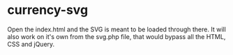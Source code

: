 # currency-svg
Open the index.html and the SVG is meant to be loaded through there. It will also work on it's own from the svg.php file, that would bypass all the HTML, CSS and jQuery.

